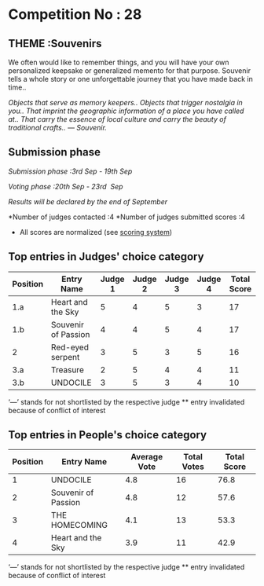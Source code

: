 # Competition No : 28

## THEME :Souvenirs

We often would like to remember things, and you will have your own personalized keepsake or generalized memento for that purpose. Souvenir tells a whole story or one unforgettable journey that you have made back in time..

*Objects that serve as memory keepers..*
*Objects that trigger nostalgia in you..*
*That imprint the geographic information of a place you have called at..*
*That carry the essence of local culture and carry the beauty of traditional crafts..*
*— Souvenir.*

## Submission phase
*Submission phase :3rd Sep - 19th Sep*

*Voting phase :20th Sep - 23rd  Sep*

*Results will be declared by the end of September*
  
 *Number of judges contacted :4
    *Number of judges submitted scores :4
  
* All scores are normalized (see [scoring system](https://github.com/photography2018/competition/blob/master/scoring.md))

## Top entries in Judges' choice category

|Position	|Entry Name|	Judge 1	| Judge 2	| Judge 3	|Judge 4| Total Score |
|--|--|--|--|--|--|--|
|1.a	| Heart and the Sky|	5|	4	|	5|3|17|
|1.b	|Souvenir of Passion|4|	4	|5	|4|17|
|2	|Red-eyed serpent|3	|5	|3	|5|16|
|3.a	|Treasure|	2	|5	|4	|4|11|
|3.b	|UNDOCILE|	3|	5|	3|4|	10|


‘—’ stands for not shortlisted by the respective judge
** entry invalidated because of conflict of interest

## Top entries in People's choice category

|Position	|Entry Name|	Average Vote|	Total Votes	|Total Score|
|--|--|--|--|--|
|1	|UNDOCILE|4.8	|16|76.8|
|2	|Souvenir of Passion|4.8|	12	|57.6|
|3	|THE HOMECOMING|	4.1|	13|	53.3|
|4	|Heart and the Sky|	3.9	|11	|42.9|



‘—’ stands for not shortlisted by the respective judge
** entry invalidated because of conflict of interest
